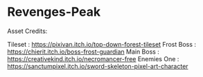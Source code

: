 # Revenges-Peak

Asset Credits:

Tileset : https://pixivan.itch.io/top-down-forest-tileset 
Frost Boss : https://chierit.itch.io/boss-frost-guardian 
Main Boss : https://creativekind.itch.io/necromancer-free 
Enemies One : https://sanctumpixel.itch.io/sword-skeleton-pixel-art-character 
